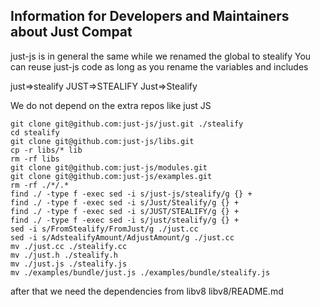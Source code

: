 ## Information for Developers and Maintainers about Just Compat

just-js is in general the same while we renamed the global to stealify
You can reuse just-js code as long as you rename the variables and includes

just=>stealify
JUST=>STEALIFY
Just=>Stealify

We do not depend on the extra repos like just JS

```
git clone git@github.com:just-js/just.git ./stealify
cd stealify
git clone git@github.com:just-js/libs.git
cp -r libs/* lib
rm -rf libs
git clone git@github.com:just-js/modules.git
git clone git@github.com:just-js/examples.git
rm -rf ./*/.*
find ./ -type f -exec sed -i s/just-js/stealify/g {} +
find ./ -type f -exec sed -i s/Just/Stealify/g {} +
find ./ -type f -exec sed -i s/JUST/STEALIFY/g {} +
find ./ -type f -exec sed -i s/just/stealify/g {} +
sed -i s/FromStealify/FromJust/g ./just.cc 
sed -i s/AdstealifyAmount/AdjustAmount/g ./just.cc 
mv ./just.cc ./stealify.cc
mv ./just.h ./stealify.h
mv ./just.js ./stealify.js
mv ./examples/bundle/just.js ./examples/bundle/stealify.js 
```

after that we need the dependencies from libv8
libv8/README.md